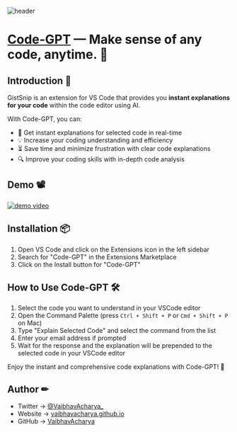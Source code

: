 ![header](https://www.aiproducttools.com/images/codegpt/header.png)

# [Code-GPT](https://marketplace.visualstudio.com/items?itemName=vaibhavacharya.code-gpt-va) — Make sense of any code, anytime. 🚀

## Introduction 👋

GistSnip is an extension for VS Code that provides you **instant explanations for your code** within the code editor using AI.

With Code-GPT, you can:
- 🧠 Get instant explanations for selected code in real-time
- 💡 Increase your coding understanding and efficiency
- ⏳ Save time and minimize frustration with clear code explanations
- 🔍 Improve your coding skills with in-depth code analysis

## Demo 📽
[![demo video](https://www.aiproducttools.com/images/codegpt/demo.gif)](https://www.aiproducttools.com/images/codegpt/demo.mp4)

## Installation 📦

1. Open VS Code and click on the Extensions icon in the left sidebar
2. Search for "Code-GPT" in the Extensions Marketplace
3. Click on the Install button for "Code-GPT"

## How to Use Code-GPT 🛠

1. Select the code you want to understand in your VSCode editor
2. Open the Command Palette (press `Ctrl + Shift + P` or `Cmd + Shift + P` on Mac)
3. Type "Explain Selected Code" and select the command from the list
4. Enter your email address if prompted
5. Wait for the response and the explanation will be prepended to the selected code in your VSCode editor

Enjoy the instant and comprehensive code explanations with Code-GPT! 🎉

## Author ✏

- Twitter → [@VaibhavAcharya_](https://twitter.com/VaibhavAcharya_)
- Website → [vaibhavacharya.github.io](https://vaibhavacharya.github.io)
- GitHub → [VaibhavAcharya](https://github.com/VaibhavAcharya)
